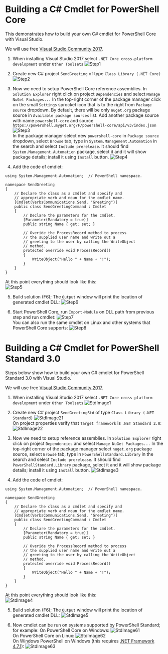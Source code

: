 # Building a C# Cmdlet for PowerShell Core

This demonstrates how to build your own C# cmdlet for PowerShell Core with Visual Studio.

We will use free [Visual Studio Community 2017](https://www.visualstudio.com/downloads).

1. When installing Visual Studio 2017 select `.NET Core cross-platform development` under `Other Toolsets`
![Step1](./Images/Step1.png)

2. Create new C# project `SendGreeting` of type `Class Library (.NET Core)`
![Step2](./Images/Step2.png)

3. Now we need to setup PowerShell Core reference assemblies.
In `Solution Explorer` right click on project `Dependencies` and select `Manage NuGet Packages...`
In the top-right corner of the package manager click on the small `Settings` sprocket icon that is to the right from `Package source` dropdown.
By default, there will be only `nuget.org` package source in `Available package sources` list.
Add another package source with name `powershell-core` and source `https://powershell.myget.org/F/powershell-core/api/v3/index.json`
![Step3](./Images/Step3.png)  
In the package manager select new `powershell-core` in `Package source` dropdown, select `Browse` tab, type in `System.Management.Automation` in the search and select `Include prerelease`.
It should find `System.Management.Automation` package, select it and it will show package details; install it using `Install` button.
![Step4](./Images/Step4.png)

4. Add the code of cmdlet:  
```CSharp
using System.Management.Automation;  // PowerShell namespace.

namespace SendGreeting
{
    // Declare the class as a cmdlet and specify and 
    // appropriate verb and noun for the cmdlet name.
    [Cmdlet(VerbsCommunications.Send, "Greeting")]
    public class SendGreetingCommand : Cmdlet
    {
        // Declare the parameters for the cmdlet.
        [Parameter(Mandatory = true)]
        public string Name { get; set; }

        // Overide the ProcessRecord method to process
        // the supplied user name and write out a 
        // greeting to the user by calling the WriteObject
        // method.
        protected override void ProcessRecord()
        {
            WriteObject("Hello " + Name + "!");
        }
    }
}
```  
At this point everything should look like this:  
![Step5](./Images/Step5.png)  

5. Build solution (F6); The `Output` window will print the location of generated cmdlet DLL:
![Step6](./Images/Step6.png)

6. Start PowerShell Core, run `Import-Module` on DLL path from previous step and run cmdlet:
![Step7](./Images/Step7.png)  
You can also run the same cmdlet on Linux and other systems that PowerShell Core supports:
![Step8](./Images/Step8.png)


# Building a C# Cmdlet for PowerShell Standard 3.0
Steps below show how to build your own C# cmdlet for PowerShell Standard 3.0 with Visual Studio.

We will use free [Visual Studio Community 2017](https://www.visualstudio.com/downloads).

1. When installing Visual Studio 2017 select `.NET Core cross-platform development` under `Other Toolsets`
![StdImage1](./Images/Step1.png)

2. Create new C# project `SendGreetingStd` of type `Class Library (.NET Standard)`
![StdImage21](./Images/Std21.png)  
On project properties verify that `Target framework` is `.NET Standard 2.0`:
![StdImage22](./Images/Std22.png)

3. Now we need to setup reference assemblies.
In `Solution Explorer` right click on project `Dependencies` and select `Manage NuGet Packages...`
In the top-right corner of the package manager select `nuget.org` package source, select `Browse` tab, type in `PowerShellStandard.Library` in the search and select `Include prerelease`.
It should find `PowerShellStandard.Library` package, select it and it will show package details; install it using `Install` button.
![StdImage3](./Images/Std3.png)

4. Add the code of cmdlet:  
```CSharp
using System.Management.Automation;  // PowerShell namespace.

namespace SendGreeting
{
    // Declare the class as a cmdlet and specify and 
    // appropriate verb and noun for the cmdlet name.
    [Cmdlet(VerbsCommunications.Send, "Greeting")]
    public class SendGreetingCommand : Cmdlet
    {
        // Declare the parameters for the cmdlet.
        [Parameter(Mandatory = true)]
        public string Name { get; set; }

        // Overide the ProcessRecord method to process
        // the supplied user name and write out a 
        // greeting to the user by calling the WriteObject
        // method.
        protected override void ProcessRecord()
        {
            WriteObject("Hello " + Name + "!");
        }
    }
}
```  
At this point everything should look like this:  
![StdImage4](./Images/Std4.png)  

5. Build solution (F6); The `Output` window will print the location of generated cmdlet DLL:
![StdImage5](./Images/Std5.png)

6. Now cmdlet can be run on systems supported by PowerShell Standard; for example:
On PowerShell Core on Windows:
![StdImage61](./Images/Std61.png)  
On PowerShell Core on Linux:
![StdImage62](./Images/Std62.png)  
On Windows PowerShell on Windows (this requires [.NET Framework 4.7.1](https://github.com/Microsoft/dotnet-framework-early-access/blob/master/instructions.md)):
![StdImage63](./Images/Std63.png)  